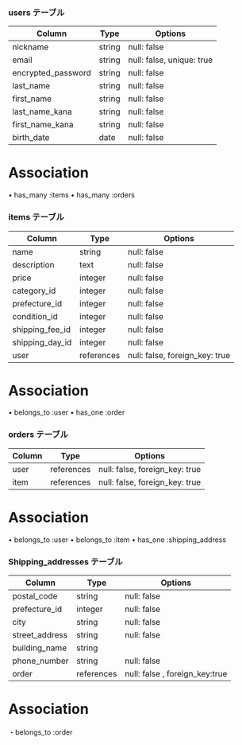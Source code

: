 ### users テーブル

| Column               | Type    | Options                   |
|----------------------|---------|---------------------------|
| nickname             | string  | null: false               |
| email                | string  | null: false, unique: true |
| encrypted_password   | string  | null: false               |
| last_name            | string  | null: false               |
| first_name           | string  | null: false               |
| last_name_kana       | string  | null: false               |
| first_name_kana      | string  | null: false               |
| birth_date           | date    | null: false               |

# Association

•	has_many :items
•	has_many :orders


### items テーブル

| Column                 | Type       | Options                        |
|----------------------  |------------|--------------------------------|
| name                   | string     | null: false                    |
| description            | text       | null: false                    |
| price                  | integer    | null: false                    |
| category_id            | integer    | null: false                    |
| prefecture_id          | integer    | null: false                    |
| condition_id           | integer    | null: false                    |
| shipping_fee_id        | integer    | null: false                    |
| shipping_day_id        | integer    | null: false                    |
| user                   | references | null: false, foreign_key: true |

# Association

•	belongs_to :user
•	has_one :order


### orders テーブル

| Column               | Type       | Options                        |
|----------------------|------------|------------------------------- |
| user                 | references | null: false, foreign_key: true |
| item                 | references | null: false, foreign_key: true |

# Association
•	belongs_to :user
•	belongs_to :item
•	has_one :shipping_address



### Shipping_addresses  テーブル

| Column           | Type       | Options                        |
|----------------- | ---------- | ------------------------------ |
| postal_code      | string     | null: false                    |
| prefecture_id    | integer    | null: false                    |
| city             | string     | null: false                    |
| street_address   | string     | null: false                    |
| building_name    | string     |                                |
| phone_number     | string     | null: false                    |
| order            | references | null: false , foreign_key:true |

# Association
・belongs_to :order
